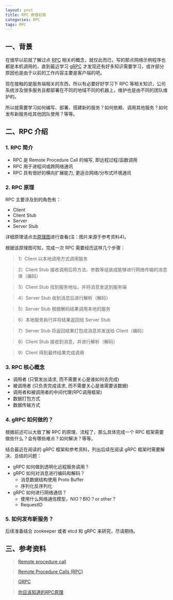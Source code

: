 ```yaml
---
layout: post
title: RPC 原理初尝 
categories: RPC
tags: RPC
---
```


## 一、背景

在很早以前就了解过点 [RPC](https://en.wikipedia.org/wiki/Remote_procedure_call) 相关的概念，就仅此而已，写的那点网络示例程序也都是本机调用的，直到最近学习 [gRPC](http://www.grpc.io/) 才发现还有好多知识需要学习，或许部分原因也是由于以前的工作内容主要是客户端的吧。

现在接触的是服务端相关的东西，所以有必要好好学习下 RPC 等相关知识，公司系统涉及很多服务且都部署在不同的地域不同的机器上，维护也是由不同的团队维护的。

所以就需要学习如何编写、部署、搭建新的服务？如何依赖、调用其他服务？如何发布新服务给其他团队使用？等等。

## 二、RPC 介绍

### 1. RPC 简介

 - RPC 是 Remote Procedure Call 的缩写, 即远程过程/函数调用
 - RPC 用于进程间或跨网络通讯
 - RPC 具有很好的横向扩展能力, 更适合网络/分布式环境通讯

### 2. RPC 原理

RPC 主要涉及到的角色有：

 - Client
 - Client Stub
 - Server
 - Server Stub

详细原理请点击[原理图](/static/image/rpc.jpg)进行查看(注：图片来源于参考资料4)。

<!--more-->

根据该原理图可知，完成一次 RPC 需要经历这样几个步骤：

> 1）Client 以本地调用方式调用服务

> 2）Client Stub 接收调用后将方法、参数等组装成能够进行网络传输的消息体（编码）

> 3）Client Stub 找到服务地址，并将消息发送到服务端

> 4）Server Stub 收到消息后进行解析（解码）

> 5）Server Stub 根据解码结果调用本地的服务

> 6）本地服务执行并将结果返回给 Server Stub

> 7）Server Stub 将返回结果打包成消息并发送给 Client（编码）

> 8）Client Stub 接收到消息，并进行解析（解码）

> 9）Client 得到最终结果完成调用

### 3. RPC 核心概念

 - 调用者 (只管发出请求, 而不需要关心是谁如何去完成)
 - 被调用者 (只负责完成请求, 而不需要关心是谁需要该数据)
 - 调用者和被调用者的中间代理(RPC调用框架)
 - 数据打包方式
 - 数据传输方式

### 4. gRPC 如何做的？

根据前述可以大致了解 RPC 的原理、流程了，那么具体完成一个 RPC 框架需要做些什么？会有哪些难点？如何解决？等等。

结合最近在阅读的 gRPC 框架和参考资料，列出后续在阅读 gRPC 框架时需要解决、总结的问题：

 - gRPC 如何做到透明化远程服务调用？
 - gRPC 如何对消息进行编码和解码？
   - 消息数据结构使用 Proto Buffer
   - 序列化反序列化
 - gRPC 如何进行网络通信？
   - 使用什么网络通信模型，NIO？BIO？or other？
   - RequestID

### 5. 如何发布新服务？

后续准备结合 zookeeper 或者 etcd 和 gRPC 来研究，尽请期待。

## 三、参考资料

> [Remote procedure call](https://en.wikipedia.org/wiki/Remote_procedure_call)

> [Remote Procedure Calls (RPC)](https://www.cs.cf.ac.uk/Dave/C/node33.html)

> [GRPC](http://www.grpc.io/)

> [你应该知道的RPC原理](http://www.cnblogs.com/LBSer/p/4853234.html)
